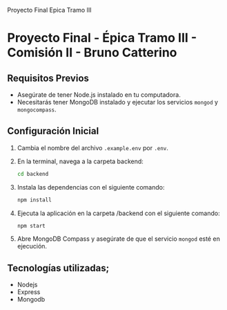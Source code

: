 Proyecto Final Epica Tramo III
# Proyecto Final - Épica Tramo III - Comisión II - Bruno Catterino

## Requisitos Previos
- Asegúrate de tener Node.js instalado en tu computadora.
- Necesitarás tener MongoDB instalado y ejecutar los servicios `mongod` y `mongocompass`.

## Configuración Inicial

1. Cambia el nombre del archivo `.example.env` por `.env`.

2. En la terminal, navega a la carpeta backend:
    ```bash
    cd backend
    ```

3. Instala las dependencias con el siguiente comando:
    ```bash
    npm install
    ```

4. Ejecuta la aplicación en la carpeta /backend con el siguiente comando:
    ```bash
    npm start
    ```

5. Abre MongoDB Compass y asegúrate de que el servicio `mongod` esté en ejecución.

## Tecnologías utilizadas;

- Nodejs
- Express
- Mongodb
